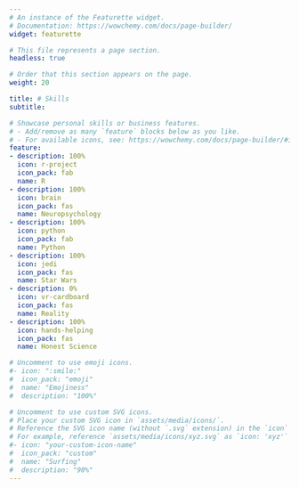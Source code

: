 ```yaml
---
# An instance of the Featurette widget.
# Documentation: https://wowchemy.com/docs/page-builder/
widget: featurette

# This file represents a page section.
headless: true

# Order that this section appears on the page.
weight: 20

title: # Skills
subtitle:

# Showcase personal skills or business features.
# - Add/remove as many `feature` blocks below as you like.
# - For available icons, see: https://wowchemy.com/docs/page-builder/#icons
feature:
- description: 100%
  icon: r-project
  icon_pack: fab
  name: R
- description: 100%
  icon: brain
  icon_pack: fas
  name: Neuropsychology
- description: 100%
  icon: python
  icon_pack: fab
  name: Python
- description: 100%
  icon: jedi
  icon_pack: fas
  name: Star Wars
- description: 0%
  icon: vr-cardboard
  icon_pack: fas
  name: Reality
- description: 100%
  icon: hands-helping
  icon_pack: fas
  name: Honest Science

# Uncomment to use emoji icons.
#- icon: ":smile:"
#  icon_pack: "emoji"
#  name: "Emojiness"
#  description: "100%"

# Uncomment to use custom SVG icons.
# Place your custom SVG icon in `assets/media/icons/`.
# Reference the SVG icon name (without `.svg` extension) in the `icon` field.
# For example, reference `assets/media/icons/xyz.svg` as `icon: 'xyz'`
#- icon: "your-custom-icon-name"
#  icon_pack: "custom"
#  name: "Surfing"
#  description: "90%"
---
```

